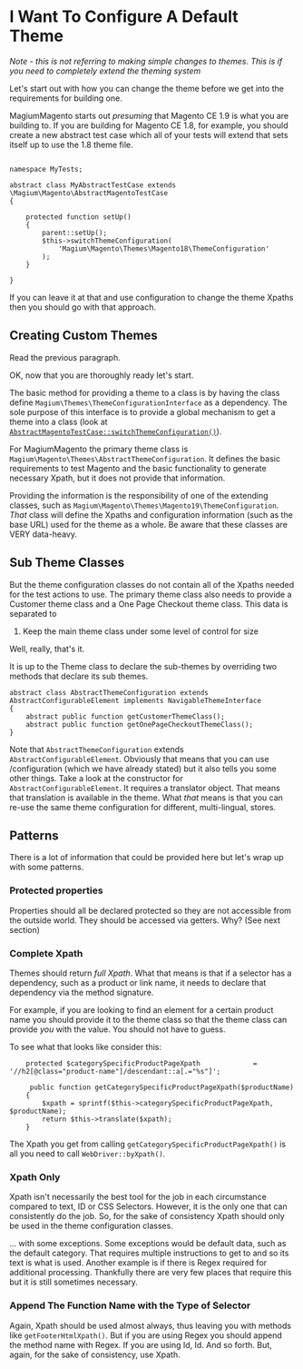 # I Want To Configure A Default Theme

*Note - this is not referring to making simple changes to themes.  This is if you need to completely extend the theming system*

Let's start out with how you can change the theme before we get into the requirements for building one.

MagiumMagento starts out *presuming* that Magento CE 1.9 is what you are building to.  If you are building for Magento CE 1.8, for example, you should create a new abstract test case which all of your tests will extend that sets itself up to use the 1.8 theme file.

```

namespace MyTests;

abstract class MyAbstractTestCase extends \Magium\Magento\AbstractMagentoTestCase
{

    protected function setUp()
    {
        parent::setUp();
        $this->switchThemeConfiguration(
            'Magium\Magento\Themes\Magento18\ThemeConfiguration'
        );
    }

}

```

If you can leave it at that and use configuration to change the theme Xpaths then you should go with that approach.

## Creating Custom Themes

Read the previous paragraph.

OK, now that you are thoroughly ready let's start.

The basic method for providing a theme to a class is by having the class define `Magium\Themes\ThemeConfigurationInterface` as a dependency.  The sole purpose of this interface is to provide a global mechanism to get a theme into a class (look at [`AbstractMagentoTestCase::switchThemeConfiguration()`](https://github.com/magium/MagiumMagento/blob/master/lib/Magento/AbstractMagentoTestCase.php)).

For MagiumMagento the primary theme class is `Magium\Magento\Themes\AbstractThemeConfiguration`.  It defines the basic requirements to test Magento and the basic functionality to generate necessary Xpath, but it does not provide that information.

Providing the information is the responsibility of one of the extending classes, such as `Magium\Magento\Themes\Magento19\ThemeConfiguration`.  *That* class will define the Xpaths and configuration information (such as the base URL) used for the theme as a whole.  Be aware that these classes are VERY data-heavy.

## Sub Theme Classes

But the theme configuration classes do not contain all of the Xpaths needed for the test actions to use.  The primary theme class also needs to provide a Customer theme class and a One Page Checkout theme class.  This data is separated to

1) Keep the main theme class under some level of control for size

Well, really, that's it.

It is up to the Theme class to declare the sub-themes by overriding two methods that declare its sub themes.

```
abstract class AbstractThemeConfiguration extends AbstractConfigurableElement implements NavigableThemeInterface
{
    abstract public function getCustomerThemeClass();
    abstract public function getOnePageCheckoutThemeClass();
}
```

Note that `AbstractThemeConfiguration` extends `AbstractConfigurableElement`.  Obviously that means that you can use /configuration (which we have already stated) but it also tells you some other things.  Take a look at the constructor for `AbstractConfigurableElement`.  It requires a translator object.  That means that translation is available in the theme.  What *that* means is that you can re-use the same theme configuration for different, multi-lingual, stores.

## Patterns

There is a lot of information that could be provided here but let's wrap up with some patterns.

### Protected properties

Properties should all be declared protected so they are not accessible from the outside world.  They should be accessed via getters.  Why?  (See next section)

### Complete Xpath

Themes should return *full Xpath*.  What that means is that if a selector has a dependency, such as a product or link name, it needs to declare that dependency via the method signature.

For example, if you are looking to find an element for a certain product name you should provide it to the theme class so that the theme class can provide *you* with the value.  You should not have to guess.

To see what that looks like consider this:

```
    protected $categorySpecificProductPageXpath             = '//h2[@class="product-name"]/descendant::a[.="%s"]';

     public function getCategorySpecificProductPageXpath($productName)
    {
        $xpath = sprintf($this->categorySpecificProductPageXpath, $productName);
        return $this->translate($xpath);
    }
```

The Xpath you get from calling `getCategorySpecificProductPageXpath()` is all you need to call `WebDriver::byXpath()`.

### Xpath Only

Xpath isn't necessarily the best tool for the job in each circumstance compared to text, ID or CSS Selectors.  However, it is the only one that can consistently do the job.  So, for the sake of consistency Xpath should only be used in the theme configuration classes.

... with some exceptions.  Some exceptions would be default data, such as the default category.  That requires multiple instructions to get to and so its text is what is used.  Another example is if there is Regex required for additional processing.  Thankfully there are very few places that require this but it is still sometimes necessary.

 ### Append The Function Name with the Type of Selector

 Again, Xpath should be used almost always, thus leaving you with methods like `getFooterHtmlXpath()`.  But if you are using Regex you should append the method name with Regex.  If you are using Id, Id.  And so forth.  But, again, for the sake of consistency, use Xpath.